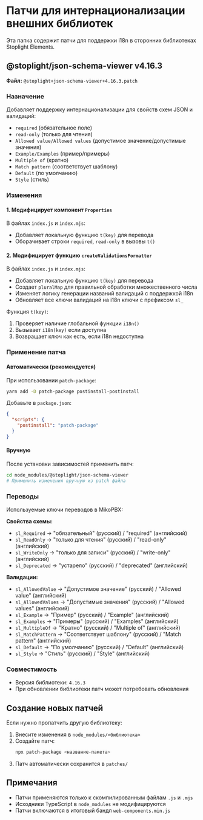 # Патчи для интернационализации внешних библиотек

Эта папка содержит патчи для поддержки i18n в сторонних библиотеках Stoplight Elements.

## @stoplight/json-schema-viewer v4.16.3

**Файл:** `@stoplight+json-schema-viewer+4.16.3.patch`

### Назначение
Добавляет поддержку интернационализации для свойств схем JSON и валидаций:
- `required` (обязательное поле)
- `read-only` (только для чтения)
- `Allowed value/Allowed values` (допустимое значение/допустимые значения)
- `Example/Examples` (пример/примеры)
- `Multiple of` (кратно)
- `Match pattern` (соответствует шаблону)
- `Default` (по умолчанию)
- `Style` (стиль)

### Изменения

#### 1. Модифицирует компонент `Properties`
В файлах `index.js` и `index.mjs`:
- Добавляет локальную функцию `t(key)` для перевода
- Оборачивает строки `required`, `read-only` в вызовы `t()`

#### 2. Модифицирует функцию `createValidationsFormatter`
В файлах `index.js` и `index.mjs`:
- Добавляет локальную функцию `t(key)` для перевода
- Создает `pluralMap` для правильной обработки множественного числа
- Изменяет логику генерации названий валидаций с поддержкой i18n
- Обновляет все ключи валидаций на i18n ключи с префиксом `sl_`

Функция `t(key)`:
1. Проверяет наличие глобальной функции `i18n()`
2. Вызывает `i18n(key)` если доступна
3. Возвращает ключ как есть, если i18n недоступна

### Применение патча

#### Автоматически (рекомендуется)
При использовании `patch-package`:
```bash
yarn add -D patch-package postinstall-postinstall
```

Добавьте в `package.json`:
```json
{
  "scripts": {
    "postinstall": "patch-package"
  }
}
```

#### Вручную
После установки зависимостей применить патч:
```bash
cd node_modules/@stoplight/json-schema-viewer
# Применить изменения вручную из patch файла
```

### Переводы
Используемые ключи переводов в MikoPBX:

**Свойства схемы:**
- `sl_Required` → "обязательный" (русский) / "required" (английский)
- `sl_ReadOnly` → "только для чтения" (русский) / "read-only" (английский)
- `sl_WriteOnly` → "только для записи" (русский) / "write-only" (английский)
- `sl_Deprecated` → "устарело" (русский) / "deprecated" (английский)

**Валидации:**
- `sl_AllowedValue` → "Допустимое значение" (русский) / "Allowed value" (английский)
- `sl_AllowedValues` → "Допустимые значения" (русский) / "Allowed values" (английский)
- `sl_Example` → "Пример" (русский) / "Example" (английский)
- `sl_Examples` → "Примеры" (русский) / "Examples" (английский)
- `sl_MultipleOf` → "Кратно" (русский) / "Multiple of" (английский)
- `sl_MatchPattern` → "Соответствует шаблону" (русский) / "Match pattern" (английский)
- `sl_Default` → "По умолчанию" (русский) / "Default" (английский)
- `sl_Style` → "Стиль" (русский) / "Style" (английский)

### Совместимость
- Версия библиотеки: `4.16.3`
- При обновлении библиотеки патч может потребовать обновления

## Создание новых патчей

Если нужно пропатчить другую библиотеку:

1. Внесите изменения в `node_modules/<библиотека>`
2. Создайте патч:
   ```bash
   npx patch-package <название-пакета>
   ```
3. Патч автоматически сохранится в `patches/`

## Примечания

- Патчи применяются только к скомпилированным файлам `.js` и `.mjs`
- Исходники TypeScript в `node_modules` не модифицируются
- Патчи включаются в итоговый бандл `web-components.min.js`
